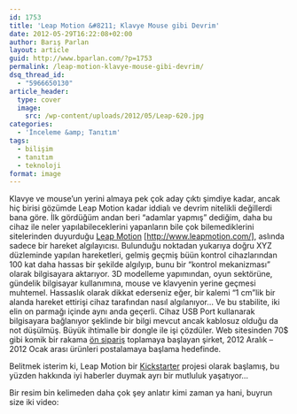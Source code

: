 ```yaml
---
id: 1753
title: 'Leap Motion &#8211; Klavye Mouse gibi Devrim'
date: 2012-05-29T16:22:08+02:00
author: Barış Parlan
layout: article
guid: http://www.bparlan.com/?p=1753
permalink: /leap-motion-klavye-mouse-gibi-devrim/
dsq_thread_id:
  - "5966650130"
article_header:
  type: cover
  image:
    src: /wp-content/uploads/2012/05/Leap-620.jpg
categories:
  - 'İnceleme &amp; Tanıtım'
tags:
  - bilişim
  - tanıtım
  - teknoloji
format: image
---
```


Klavye ve mouse&#8217;un yerini almaya pek çok aday çıktı şimdiye kadar, ancak hiç birisi gözümde Leap Motion kadar iddialı ve devrim nitelikli değillerdi bana göre. İlk gördüğüm andan beri &#8220;adamlar yapmış&#8221; dediğim, daha bu cihaz ile neler yapılabileceklerini yapanların bile çok bilemediklerini sitelerinden duyurduğu <a title="Leap Motion" href="http://www.leapmotion.com/" target="_blank">Leap Motion</a> [http://www.leapmotion.com/], aslında sadece bir hareket algılayıcısı. Bulunduğu noktadan yukarıya doğru XYZ düzleminde yapılan hareketleri, gelmiş geçmiş büün kontrol cihazlarından 100 kat daha hassas bir şekilde algılyıp, bunu bir &#8220;kontrol mekanizması&#8221; olarak bilgisayara aktarıyor. 3D modelleme yapımından, oyun sektörüne, gündelik bilgisayar kullanımına, mouse ve klavyenin yerine geçmesi muhtemel. Hassaslık olarak dikkat ederseniz eğer, bir kalemi &#8220;1 cm&#8221;lik bir alanda hareket ettirişi cihaz tarafından nasıl algılanıyor&#8230; Ve bu stabilite, iki elin on parmağı içinde aynı anda geçerli. Cihaz USB Port kullanarak bilgisayara bağlanıyor şeklinde bir bilgi mevcut ancak kablosuz olduğu da not düşülmüş. Büyük ihtimalle bir dongle ile işi çözdüler. Web sitesinden 70$ gibi komik bir rakama <a title="Leap Motion - Sipariş" href="https://live.leapmotion.com/order.html" target="_blank">ön sipariş</a> toplamaya başlayan şirket, 2012 Aralık &#8211; 2012 Ocak arası ürünleri postalamaya başlama hedefinde.

Belitmek isterim ki, Leap Motion bir <a title="KickStarter" href="http://www.kickstarter.com/" target="_blank">Kickstarter</a> projesi olarak başlamış, bu yüzden hakkında iyi haberler duymak ayrı bir mutluluk yaşatıyor&#8230;

Bir resim bin kelimeden daha çok şey anlatır kimi zaman ya hani, buyrun size iki video:




